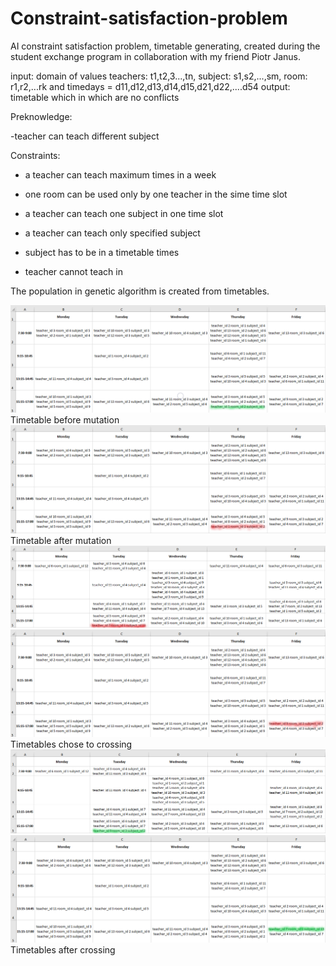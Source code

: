 # Constraint-satisfaction-problem
AI constraint satisfaction problem, timetable generating, created during the student exchange program in collaboration with my friend Piotr Janus. 

input: domain of values teachers: t1,t2,3...,tn, subject: s1,s2,...,sm, room: r1,r2,...rk and timedays = d11,d12,d13,d14,d15,d21,d22,....d54
output: timetable which in which are no conflicts     

Preknowledge: 

-teacher can teach different subject

Constraints:

 - a teacher can teach maximum <limit> times in a week 

 - one room can be used only by one teacher in the sime time slot

 - a teacher can teach one subject in one time slot

 - a teacher can teach only specified subject

 - subject has to be in a timetable <timesPerWeek> times
  
 - teacher cannot teach in <notAvaialableHours>

The population in genetic algorithm is created from timetables.

![](https://github.com/matbarPL/Constraint-satisfaction-problem/blob/master/mut0.png)
Timetable before mutation
![](https://github.com/matbarPL/Constraint-satisfaction-problem/blob/master/mut.png)
Timetable after mutation
![](https://github.com/matbarPL/Constraint-satisfaction-problem/blob/master/cross1.png)
![](https://github.com/matbarPL/Constraint-satisfaction-problem/blob/master/cross2.png)
Timetables chose to crossing
![](https://github.com/matbarPL/Constraint-satisfaction-problem/blob/master/aftercross.png)
![](https://github.com/matbarPL/Constraint-satisfaction-problem/blob/master/aftercross2.png)
Timetables after crossing

